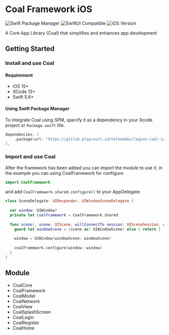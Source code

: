 # Coal Framework iOS

![Swift Package Manager](https://img.shields.io/badge/Swift_Package_Manager-compatible-orange?style=flat-square)
![SwiftUI Compatible](https://img.shields.io/badge/SwiftUI-compatible-green?style=flat-square)
![iOS Version](https://img.shields.io/badge/iOS-15.0-green?style=flat-square)

A Core App Library (Coal) that simplifies and enhances app development

## Getting Started
### Install and use Coal

#### Requirement

- iOS 15+
- XCode 13+
- Swift 5.6+

#### Using Swift Package Manager

To integrate Coal using SPM, specify it as a dependency in your Xcode project or `Package.swift` file:

```swift
dependencies: [
    .package(url: "https://gitlab.playcourt.id/telkomdev/legion-coal-ios.git", branch: "master"),
],
```

### Import and use Coal

After the framework has been added you can import the module to use it, in the example you can using CoalFramework for configure:

```swift
import CoalFramework
```

and add `CoalFramework.shared.configure()` to your AppDelegate:

```swift
class SceneDelegate: UIResponder, UIWindowSceneDelegate {
  
  var window: UIWindow?
  private let coalFramework = CoalFramework.shared
  
  func scene(_ scene: UIScene, willConnectTo session: UISceneSession, options connectionOptions: UIScene.ConnectionOptions) {
    guard let windowScene = (scene as? UIWindowScene) else { return }
    
    window = UIWindow(windowScene: windowScene)
    
    coalFramework.configure(window: window)
  }
}

```

## Module

- CoalCore
- CoalFramework
- CoalModel
- CoalNetwork
- CoalView
- CoalSplashScreen
- CoalLogin
- CoalRegister
- CoalHome

